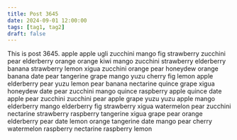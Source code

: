 ```yaml
---
title: Post 3645
date: 2024-09-01 12:00:00
tags: [tag1, tag2]
draft: false
---
```

This is post 3645.
apple
apple
ugli
zucchini
mango
fig
strawberry
zucchini
pear
elderberry
orange
orange
kiwi
mango
zucchini
strawberry
elderberry
banana
strawberry
lemon
xigua
zucchini
orange
pear
honeydew
orange
banana
date
pear
tangerine
grape
mango
yuzu
cherry
fig
lemon
apple
elderberry
pear
yuzu
lemon
pear
banana
nectarine
quince
grape
xigua
honeydew
date
pear
zucchini
mango
quince
raspberry
apple
quince
date
apple
pear
zucchini
zucchini
pear
apple
grape
yuzu
yuzu
apple
mango
elderberry
mango
elderberry
fig
strawberry
xigua
watermelon
pear
zucchini
nectarine
strawberry
raspberry
tangerine
xigua
grape
pear
orange
elderberry
pear
date
lemon
orange
tangerine
date
mango
pear
cherry
watermelon
raspberry
nectarine
raspberry
lemon
